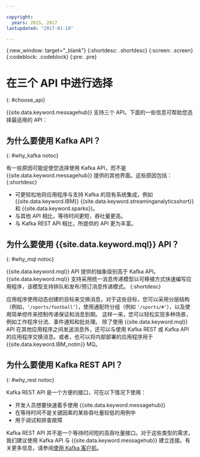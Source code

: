 ```yaml
---

copyright:
  years: 2015, 2017
lastupdated: "2017-01-18"

---
```


{:new_window: target="_blank"}
{:shortdesc: .shortdesc}
{:screen: .screen}
{:codeblock: .codeblock}
{:pre: .pre}

# 在三个 API 中进行选择
{: #choose_api}

{{site.data.keyword.messagehub}} 支持三个 API。下面的一些信息可帮助您选择最适用的 API：

## 为什么要使用 Kafka API？
{: #why_kafka notoc}

有一些原因可能促使您选择使用 Kafka API，而不是 {{site.data.keyword.messagehub}} 提供的其他界面。这些原因包括：
{:shortdesc}


* 可更轻松地将应用程序与支持 Kafka 的现有系统集成，例如 {{site.data.keyword.IBM}} {{site.data.keyword.streaminganalyticsshort}} 和 {{site.data.keyword.sparks}}。
* 与其他 API 相比，等待时间更短，吞吐量更高。
* 与 Kafka REST API 相比，所提供的 API 更为丰富。


## 为什么要使用 {{site.data.keyword.mql}} API？
{: #why_mql notoc}

{{site.data.keyword.mql}} API 提供的抽象级别高于 Kafka API。{{site.data.keyword.mql}} 支持采用统一消息传递模型以可移植方式快速编写应用程序，该模型支持排队和发布/预订消息传递模式。
{:shortdesc}

应用程序使用动态创建的目标来交换消息，对于这些目标，您可以采用分层结构（例如，<code>‘/sports/football’</code>），使用通配符分组（例如 <code>‘/sports/#’</code>），以及使用简单控件来控制传递保证和消息到期。
这样一来，您可以轻松实现多种场景，例如工作程序分流、事件通知和批处理。
除了使用 {{site.data.keyword.mql}} API 在其他应用程序之间发送消息外，还可以与使用 Kafka REST 或 Kafka API 的应用程序交换消息。或者，也可以将内部部署的应用程序用于 {{site.data.keyword.IBM_notm}} MQ。


## 为什么要使用 Kafka REST API？
{: #why_rest notoc}

Kafka REST API 是一个方便的接口，可在以下情况下使用：

* 开发人员想要快速着手使用 {{site.data.keyword.messagehub}}
* 在等待时间不是关键因素的某些吞吐量较低的用例中
* 用于调试和排查故障

Kafka REST API 并不是一个等待时间短的高吞吐量接口。对于这些类型的需求，我们建议使用 Kafka API 与 {{site.data.keyword.messagehub}} 建立连接。有关更多信息，请参阅[使用 Kafka 客户机](/docs/services/MessageHub/messagehub050.html#kafka_client)。












